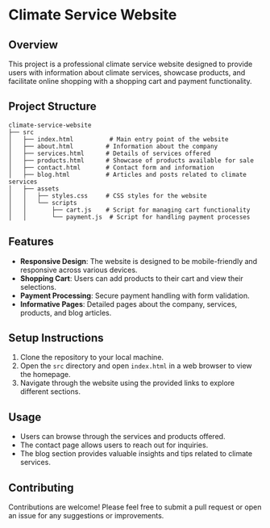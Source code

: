 # Climate Service Website

## Overview
This project is a professional climate service website designed to provide users with information about climate services, showcase products, and facilitate online shopping with a shopping cart and payment functionality.

## Project Structure
```
climate-service-website
├── src
│   ├── index.html          # Main entry point of the website
│   ├── about.html         # Information about the company
│   ├── services.html      # Details of services offered
│   ├── products.html      # Showcase of products available for sale
│   ├── contact.html       # Contact form and information
│   ├── blog.html          # Articles and posts related to climate services
│   ├── assets
│   │   ├── styles.css     # CSS styles for the website
│   │   └── scripts
│   │       ├── cart.js    # Script for managing cart functionality
│   │       └── payment.js  # Script for handling payment processes
```

## Features
- **Responsive Design**: The website is designed to be mobile-friendly and responsive across various devices.
- **Shopping Cart**: Users can add products to their cart and view their selections.
- **Payment Processing**: Secure payment handling with form validation.
- **Informative Pages**: Detailed pages about the company, services, products, and blog articles.

## Setup Instructions
1. Clone the repository to your local machine.
2. Open the `src` directory and open `index.html` in a web browser to view the homepage.
3. Navigate through the website using the provided links to explore different sections.

## Usage
- Users can browse through the services and products offered.
- The contact page allows users to reach out for inquiries.
- The blog section provides valuable insights and tips related to climate services.

## Contributing
Contributions are welcome! Please feel free to submit a pull request or open an issue for any suggestions or improvements.